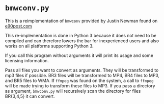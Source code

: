 # `bmwconv.py`

This is a reimplementation of `bmwconv` provided by Justin Newman found on [e90post.com](https://www.e90post.com/forums/showthread.php?t=279294&page=2)

This re-implementation is done in Python 3 because it does not need to be compiled and can therefore lowers the bar for inexperienced users and also works on all platforms supporting Python 3.

If you call this program without arguments it will print its usage and some licensing information.

Pass all files you want to convert as arguments. They will be transformed to mp3 files if possible.
BR3 files will be transformed to MP4, BR4 files to MP3, and BR5 files to WMA. If `ffmpeg` was found on the system, a call to `ffmpeg` will be made trying to transform these files to MP3.
If you pass a directory as argument, `bmwconv.py` will recursively scan the directory for files BR{3,4,5} it can convert.
